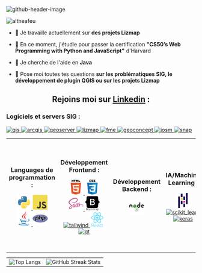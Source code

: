 ![github-header-image](https://github.com/altheaFeu/altheaFeu/assets/123597411/89dbfb48-d876-40d7-9452-46744ffc5cde)

<p align="left"> <img src="https://komarev.com/ghpvc/?username=altheafeu&label=Profile%20views&color=0e75b6&style=flat" alt="altheafeu" /> </p>

- 🔭 Je travaille actuellement sur **des projets Lizmap**

- 🌱 En ce moment, j'étudie pour passer la certification **"CS50’s Web Programming with Python and JavaScript"** d'Harvard

- 🤝 Je cherche de l'aide en **Java**

- 💬 Pose moi toutes tes questions **sur les problématiques SIG, le développement de plugin QGIS ou sur les projets Lizmap**

<div align="center">
<h2 align="center">Rejoins moi sur <a href="https://www.linkedin.com/in/althéa-feuillet-81b7b717b/" target="blank">Linkedin</a> :</h3>
</div>

<h3 align="left">Logiciels et servers SIG :</h3>
<p align="left">
  <a href="https://www.qgis.org/fr/site/" target="_blank" rel="noreferrer"> <img src="https://www.qgis.org/fr/_images/main_logo.png" alt="qis" width="80" height="40"/> </a> 
  <a href="https://www.arcgis.com/index.html" target="_blank" rel="noreferrer"> <img src="https://upload.wikimedia.org/wikipedia/commons/thumb/d/df/ArcGIS_logo.png/640px-ArcGIS_logo.png" alt="arcgis" width="40" height="40"/> </a> 
  <a href="https://geoserver.org/" target="_blank" rel="noreferrer"> <img src="https://incom.tomsk.ru/upload/iblock/183/18321267d96e5472247a0d4ffd079ed5.png" alt="geoserver" width="40" height="40"/> </a> 
  <a href="https://www.lizmap.com/" target="_blank" rel="noreferrer"> <img src="https://www.3liz.com/images/logo-lizmap.png" alt="lizmap" width="40" height="40"/> </a> 
  <a href="https://www.veremes.com/produits/fme/fme-form" target="_blank" rel="noreferrer"> <img src="https://www.geonov.fr/fig/actualites/fme-logo-2023-min.png" alt="fme" width="80" height="40"/> </a> 
  <a href="https://fr.geoconcept.com/" target="_blank" rel="noreferrer"> <img src="https://fr.geoconcept.com/sites/all/themes/geoevo/assets/images/logo.png" alt="geoconcept" width="120" height="40"/> </a> 
  <a href="https://josm.openstreetmap.de/" target="_blank" rel="noreferrer"> <img src="https://josm.openstreetmap.de/logo.png" alt="josm" width="40" height="40"/> </a> 
  <a href="https://step.esa.int/main/download/snap-download/" target="_blank" rel="noreferrer"> <img src="https://eo4society.esa.int/wp-content/uploads/2018/11/SNAP_icon.jpg" alt="snap" width="40" height="40"/> </a> 
</p>

<div align="center">
<table style="border-spacing:15px">
<tr>
<td>

<h3 align="center">Languages de programmation :</h3>

<p align="center">
  <a href="https://www.python.org" target="_blank" rel="noreferrer"> <img src="https://raw.githubusercontent.com/devicons/devicon/master/icons/python/python-original.svg" alt="python" width="40" height="40"/> </a> 
   <a href="https://developer.mozilla.org/en-US/docs/Web/JavaScript" target="_blank" rel="noreferrer"> <img src="https://raw.githubusercontent.com/devicons/devicon/master/icons/javascript/javascript-original.svg" alt="javascript" width="40" height="40"/> </a> 
  <a href="https://www.java.com" target="_blank" rel="noreferrer"> <img src="https://raw.githubusercontent.com/devicons/devicon/master/icons/java/java-original.svg" alt="java" width="40" height="40"/> </a>
  <a href="https://www.php.net" target="_blank" rel="noreferrer"> <img src="https://raw.githubusercontent.com/devicons/devicon/master/icons/php/php-original.svg" alt="php" width="40" height="40"/> </a>
</p>

</td>

<td>
<h3 align="center">Développement Frontend :</h3>
<p align="center">
  <a href="https://www.w3.org/html/" target="_blank" rel="noreferrer"> <img src="https://raw.githubusercontent.com/devicons/devicon/master/icons/html5/html5-original-wordmark.svg" alt="html5" width="40" height="40"/> </a> 
  <a href="https://www.w3schools.com/css/" target="_blank" rel="noreferrer"> <img src="https://raw.githubusercontent.com/devicons/devicon/master/icons/css3/css3-original-wordmark.svg" alt="css3" width="40" height="40"/> </a> 
  <a href="https://sass-lang.com" target="_blank" rel="noreferrer"> <img src="https://raw.githubusercontent.com/devicons/devicon/master/icons/sass/sass-original.svg" alt="sass" width="40" height="40"/> </a>
<a href="https://getbootstrap.com" target="_blank" rel="noreferrer"> <img src="https://raw.githubusercontent.com/devicons/devicon/master/icons/bootstrap/bootstrap-plain-wordmark.svg" alt="bootstrap" width="40" height="40"/> </a>
  <a href="https://tailwindcss.com/" target="_blank" rel="noreferrer"> <img src="https://www.vectorlogo.zone/logos/tailwindcss/tailwindcss-icon.svg" alt="tailwind" width="40" height="40"/> </a>
<a href="https://reactjs.org/" target="_blank" rel="noreferrer"> <img src="https://raw.githubusercontent.com/devicons/devicon/master/icons/react/react-original-wordmark.svg" alt="react" width="40" height="40"/> </a>
  <a href="https://www.qt.io/" target="_blank" rel="noreferrer"> <img src="https://upload.wikimedia.org/wikipedia/commons/0/0b/Qt_logo_2016.svg" alt="qt" width="40" height="40"/> </a> 
</p>
</td>

<td>
<h3 align="center">Développement Backend :</h3>
<p align="center"><a href="https://nodejs.org" target="_blank" rel="noreferrer"> <img src="https://raw.githubusercontent.com/devicons/devicon/master/icons/nodejs/nodejs-original-wordmark.svg" alt="nodejs" width="40" height="40"/> </a> </p>
</td>

<td>
<h3 align="center">IA/Machine Learning :</h3>
<p align="center">
  <a href="https://pandas.pydata.org/" target="_blank" rel="noreferrer"> <img src="https://raw.githubusercontent.com/devicons/devicon/2ae2a900d2f041da66e950e4d48052658d850630/icons/pandas/pandas-original.svg" alt="pandas" width="40" height="40"/> </a> 
  <a href="https://scikit-learn.org/" target="_blank" rel="noreferrer"> <img src="https://upload.wikimedia.org/wikipedia/commons/0/05/Scikit_learn_logo_small.svg" alt="scikit_learn" width="40" height="40"/> </a> 
  <a href="https://keras.io/" target="_blank" rel="noreferrer"> <img src="https://cdn.jsdelivr.net/gh/devicons/devicon@latest/icons/keras/keras-original.svg" alt="keras" width="40" height="40"/> </a> 
</p>
</td>

<td>
<h3 align="center">Base de donnée :</h3>
<p align="center">
  <a href="https://www.mysql.com/" target="_blank" rel="noreferrer"> <img src="https://raw.githubusercontent.com/devicons/devicon/master/icons/mysql/mysql-original-wordmark.svg" alt="mysql" width="40" height="40"/> </a> 
  <a href="https://www.postgresql.org" target="_blank" rel="noreferrer"> <img src="https://raw.githubusercontent.com/devicons/devicon/master/icons/postgresql/postgresql-original-wordmark.svg" alt="postgresql" width="40" height="40"/> </a> 
  <a href="https://postgis.net/" target="_blank" rel="noreferrer"> <img src="https://upload.wikimedia.org/wikipedia/en/6/60/PostGIS_logo.png" alt="postgis" width="40" height="40"/> </a> 
  <a href="https://dbeaver.io/" target="_blank" rel="noreferrer"> <img src="https://raw.githubusercontent.com/devicons/devicon/master/icons/dbeaver/dbeaver-original.svg" alt="dbeaver" width="40" height="40"/> </a> 
</p>
</td>

<td>
<h3 align="center">Devops :</h3>
<p align="center">
  <a href="https://www.docker.com/" target="_blank" rel="noreferrer"> <img src="https://raw.githubusercontent.com/devicons/devicon/master/icons/docker/docker-original-wordmark.svg" alt="docker" width="40" height="40"/> </a> 
</p>
</td>

<td>
<h3 align="center">Framework :</h3>
<p align="center">
<a href="https://www.djangoproject.com/" target="_blank" rel="noreferrer"> <img src="https://cdn.worldvectorlogo.com/logos/django.svg" alt="django" width="40" height="40"/> </a> 
  </p>
</td>
<td>
<h3 align="center">Scrapping et test :</h3>
<p align="center">
  <a href="https://www.selenium.dev" target="_blank" rel="noreferrer"> <img src="https://raw.githubusercontent.com/detain/svg-logos/780f25886640cef088af994181646db2f6b1a3f8/svg/selenium-logo.svg" alt="selenium" width="40" height="40"/> </a>
  <a href="https://scrapy.org/" target="_blank" rel="noreferrer"> <img src="https://assets-global.website-files.com/5ef9c22a12deafc90caa105e/60268ff695ab55592ddf4373_LJ_Gsz28_400x400%20(1).png" alt="scrapy" width="40" height="40"/> </a> 
  <a href="https://docs.pytest.org/en/8.0.x/" target="_blank" rel="noreferrer"> <img src="https://docs.pytest.org/en/8.0.x/_static/pytest_logo_curves.svg" alt="pytest" width="40" height="40"/> </a> 
</p>
</td>
<td>
<h3 align="center">UNIX/GIT :</h3>
<p align="center">
  <a href="https://www.linux.org/" target="_blank" rel="noreferrer"> <img src="https://raw.githubusercontent.com/devicons/devicon/master/icons/linux/linux-original.svg" alt="linux" width="40" height="40"/> </a> 
<a href="https://www.gnu.org/software/bash/" target="_blank" rel="noreferrer"> <img src="https://www.vectorlogo.zone/logos/gnu_bash/gnu_bash-icon.svg" alt="bash" width="40" height="40"/> </a>   
</p>
</td>
<td>
<h3 align="center">Autres logiciels :</h3>
<p align="center">
  <a href="https://git-scm.com/" target="_blank" rel="noreferrer"> <img src="https://www.vectorlogo.zone/logos/git-scm/git-scm-icon.svg" alt="git" width="40" height="40"/> </a> 
  <a href="https://www.adobe.com/in/products/illustrator.html" target="_blank" rel="noreferrer"> <img src="https://www.vectorlogo.zone/logos/adobe_illustrator/adobe_illustrator-icon.svg" alt="illustrator" width="40" height="40"/> </a> 
</p>
      </td>
    </tr>
  </table>
</div>

<div align="center">
  <table>
    <tr>
      <td>
       <img src="https://github-readme-stats.vercel.app/api/top-langs/?username=altheafeu&layout=compact" alt="Top Langs" />
      </td>
      <td>
        <img src="https://github-readme-streak-stats.herokuapp.com/?user=altheafeu" alt="GitHub Streak Stats" />
      </td>
    </tr>
  </table>
</div>

